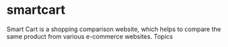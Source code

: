 # smartcart
Smart Cart is a shopping comparison website, which helps to compare the same product from various e-commerce websites.  Topics
